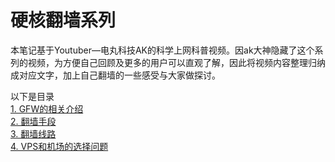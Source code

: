 # 硬核翻墙系列

本笔记基于Youtuber—电丸科技AK的科学上网科普视频。因ak大神隐藏了这个系列的视频，为方便自己回顾及更多的用户可以直观了解，因此将视频内容整理归纳成对应文字，加上自己翻墙的一些感受与大家做探讨。  

以下是目录  
[1. GFW的相关介绍](https://github.com/kxswbj/Hardcore-over-the-wall/blob/main/1.%20GFW%E7%9A%84%E7%9B%B8%E5%85%B3%E4%BB%8B%E7%BB%8D.md)  
[2. 翻墙手段](https://github.com/kxswbj/Hardcore-over-the-wall/blob/main/2.%20%E7%BF%BB%E5%A2%99%E6%89%8B%E6%AE%B5.md)  
[3. 翻墙线路](https://github.com/kxswbj/Hardcore-over-the-wall/blob/main/3.%20%E7%BF%BB%E5%A2%99%E7%BA%BF%E8%B7%AF.md)  
[4. VPS和机场的选择问题](https://github.com/kxswbj/Hardcore-over-the-wall/blob/main/4.%20VPS%E5%92%8C%E6%9C%BA%E5%9C%BA%E7%9A%84%E9%80%89%E6%8B%A9%E9%97%AE%E9%A2%98.md)  
